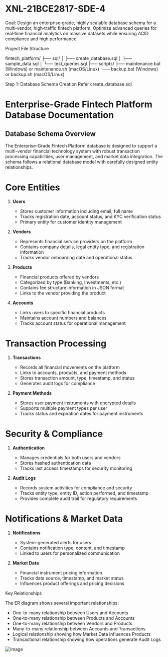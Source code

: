 # XNL-21BCE2817-SDE-4
Goal: Design an enterprise‑grade, highly scalable database schema for a multi‑vendor, high‑traffic fintech platform. Optimize advanced queries for real‑time financial analytics on massive datasets while ensuring ACID compliance and high performance.

Project File Structure

fintech_platform/
├── sql/
│   ├── create_database.sql
│   ├── sample_data.sql
│   └── test_queries.sql
├── scripts/
    ├── maintenance.bat (Windows) or maintenance.sh (macOS/Linux)
    └── backup.bat (Windows) or backup.sh (macOS/Linux)

Step 1: Database Schema Creation
Refer create_database.sql

# Enterprise-Grade Fintech Platform Database Documentation

## Database Schema Overview

The Enterprise-Grade Fintech Platform database is designed to support a multi-vendor financial technology system with robust transaction processing capabilities, user management, and market data integration. The schema follows a relational database model with carefully designed entity relationships.

# Core Entities

1. **Users**
   - Stores customer information including email, full name
   - Tracks registration date, account status, and KYC verification status
   - Primary entity for customer identity management

2. **Vendors**
   - Represents financial service providers on the platform
   - Contains company details, legal entity type, and registration information
   - Tracks vendor onboarding date and operational status

3. **Products**
   - Financial products offered by vendors
   - Categorized by type (Banking, Investments, etc.)
   - Contains fee structure information in JSON format
   - Links to the vendor providing the product

4. **Accounts**
   - Links users to specific financial products
   - Maintains account numbers and balances
   - Tracks account status for operational management

# Transaction Processing

1. **Transactions**
   - Records all financial movements on the platform
   - Links to accounts, products, and payment methods
   - Stores transaction amount, type, timestamp, and status
   - Generates audit logs for compliance

2. **Payment Methods**
   - Stores user payment instruments with encrypted details
   - Supports multiple payment types per user
   - Tracks status and expiration dates for payment instruments

# Security & Compliance

1. **Authentication**
   - Manages credentials for both users and vendors
   - Stores hashed authentication data
   - Tracks last access timestamps for security monitoring

2. **Audit Logs**
   - Records system activities for compliance and security
   - Tracks entity type, entity ID, action performed, and timestamp
   - Provides complete audit trail for regulatory requirements

# Notifications & Market Data

1. **Notifications**
   - System-generated alerts for users
   - Contains notification type, content, and timestamp
   - Linked to users for personalized communication

2. **Market Data**
   - Financial instrument pricing information
   - Tracks data source, timestamp, and market status
   - Influences product offerings and pricing decisions

Key Relationships

The ER diagram shows several important relationships:
- One-to-many relationship between Users and Accounts
- One-to-many relationship between Products and Accounts
- One-to-many relationship between Vendors and Products
- Many-to-many relationship between Accounts and Transactions
- Logical relationship showing how Market Data influences Products
- Transactional relationship showing how operations generate Audit Logs

![image](https://github.com/user-attachments/assets/1cc32053-7fbe-4e30-9a8c-c795db178ff3)


